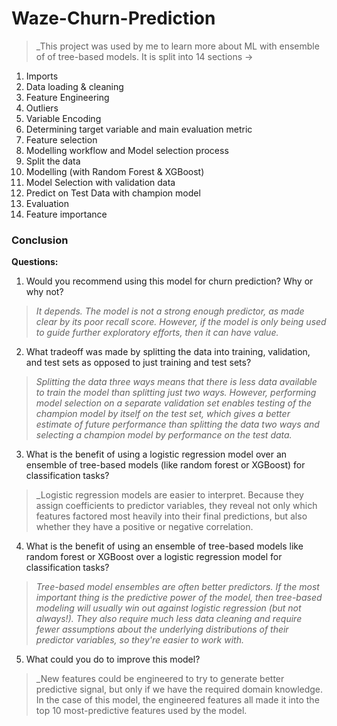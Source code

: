 # Waze-Churn-Prediction

> _This project was used by me to learn more about ML with ensemble of of tree-based models. It is split into 14 sections ->
1) Imports 
2) Data loading & cleaning
3) Feature Engineering
4) Outliers
5) Variable Encoding
6) Determining target variable and main evaluation metric
7) Feature selection
8) Modelling workflow and Model selection process
9) Split the data
10) Modelling (with Random Forest & XGBoost)
11) Model Selection with validation data
12) Predict on Test Data with champion model
13) Evaluation 
14) Feature importance

### Conclusion

**Questions:**

1. Would you recommend using this model for churn prediction? Why or why not?

> _It depends. The model is not a strong enough predictor, as made clear by its poor recall score. However, if the model is only being used to guide further exploratory efforts, then it can have value._

2. What tradeoff was made by splitting the data into training, validation, and test sets as opposed to just training and test sets?

> _Splitting the data three ways means that there is less data available to train the model than splitting just two ways. However, performing model selection on a separate validation set enables testing of the champion model by itself on the test set, which gives a better estimate of future performance than splitting the data two ways and selecting a champion model by performance on the test data._

3. What is the benefit of using a logistic regression model over an ensemble of tree-based models (like random forest or XGBoost) for classification tasks?

> _Logistic regression models are easier to interpret. Because they assign coefficients to predictor variables, they reveal not only which features factored most heavily into their final predictions, but also whether they have a positive or negative correlation.

4. What is the benefit of using an ensemble of tree-based models like random forest or XGBoost over a logistic regression model for classification tasks?

> _Tree-based model ensembles are often better predictors. If the most important thing is the predictive power of the model, then tree-based modeling will usually win out against logistic regression (but not always!). They also require much less data cleaning and require fewer assumptions about the underlying distributions of their predictor variables, so they're easier to work with._

5. What could you do to improve this model?

> _New features could be engineered to try to generate better predictive signal, but only if we have the required domain knowledge. In the case of this model, the engineered features all made it into the top 10 most-predictive features used by the model.